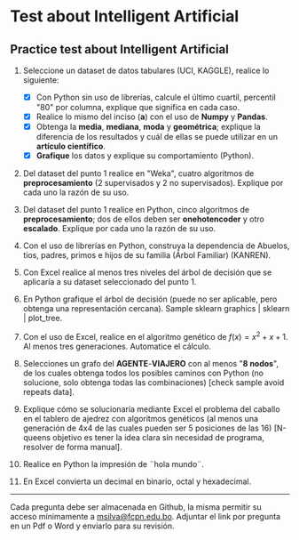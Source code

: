 # Test about Intelligent Artificial

## Practice test about Intelligent Artificial

1. Seleccione un dataset de datos tabulares (UCI, KAGGLE), realice lo siguiente:

   - [x] Con Python sin uso de librerías, calcule el último cuartil, percentil "80" por columna, explique que significa en cada caso.
   - [x] Realice lo mismo del inciso (**a**) con el uso de **Numpy** y **Pandas**.
   - [x] Obtenga la **media**, **mediana**, **moda** y **geométrica**; explique la diferencia de los resultados y cuál de ellas se puede utilizar en un **artículo científico**.
   - [x] **Grafique** los datos y explique su comportamiento (Python).

2. Del dataset del punto 1 realice en "Weka", cuatro algoritmos de **preprocesamiento** (2 supervisados y 2 no supervisados). Explique por cada uno la razón de su uso.
3. Del dataset del punto 1 realice en Python, cinco algoritmos de **preprocesamiento**; dos de ellos deben ser **onehotencoder** y otro **escalado**. Explique por cada uno la razón de su uso.
4. Con el uso de librerías en Python, construya la dependencia de Abuelos, tios, padres, primos e hijos de su familia (Árbol Familiar) (KANREN).
5. Con Excel realice al menos tres niveles del árbol de decisión que se aplicaría a su dataset seleccionado del punto 1.
6. En Python grafique el árbol de decisión (puede no ser aplicable, pero obtenga una representación cercana). Sample sklearn graphics | sklearn | plot_tree.
7. Con el uso de Excel, realice en el algoritmo genético de $`f(x)=x^2+x+1`$. Al menos tres generaciones. Automatice el cálculo.
8. Selecciones un grafo del **AGENTE**-**VIAJERO** con al menos "**8 nodos**", de los cuales obtenga todos los posibles caminos con Python (no solucione, solo obtenga todas las combinaciones) [check sample avoid repeats data].
9. Explique cómo se solucionaría mediante Excel el problema del caballo en el tablero de ajedrez con algoritmos genéticos (al menos una generación de 4x4 de las cuales pueden ser 5 posiciones de las 16) [N-queens objetivo es tener la idea clara sin necesidad de programa, resolver de forma manual].
10. Realice en Python la impresión de ¨hola mundo¨.
11. En Excel convierta un decimal en binario, octal y hexadecimal.

---

Cada pregunta debe ser almacenada en Github, la misma permitir su acceso mínimamente a <msilva@fcpn.edu.bo>. Adjuntar el link por pregunta en un Pdf o Word y enviarlo para su revisión.
